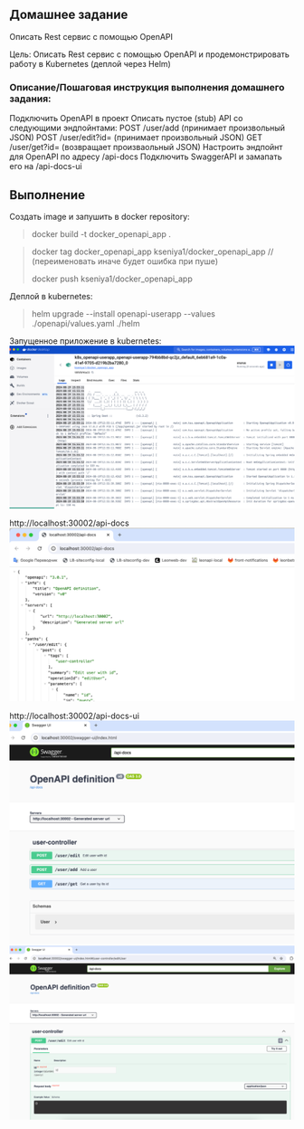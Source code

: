 
## Домашнее задание
Описать Rest сервис с помощью OpenAPI

Цель:
Описать Rest сервис с помощью OpenAPI и продемонстрировать работу в Kubernetes (деплой через Helm)

### Описание/Пошаговая инструкция выполнения домашнего задания:
Подключить OpenAPI в проект
Описать пустое (stub) API со следующими эндпойнтами:
POST /user/add (принимает произвольный JSON)
POST /user/edit?id= (принимает произвольный JSON)
GET /user/get?id= (возвращает произваольный JSON)
Настроить эндпойнт для OpenAPI по адресу /api-docs
Подключить SwaggerAPI и замапать его на /api-docs-ui


## Выполнение
Создать image и запушить в docker repository:

> docker build -t docker_openapi_app .

> docker tag docker_openapi_app kseniya1/docker_openapi_app  // (переименовать иначе будет ошибка при пуше)
>
> docker push kseniya1/docker_openapi_app

Деплой в kubernetes:
> helm upgrade --install openapi-userapp --values ./openapi/values.yaml ./helm

Запущенное приложение в kubernetes:
![img_3.png](img_3.png)

http://localhost:30002/api-docs
 ![img.png](img.png)

http://localhost:30002/api-docs-ui
![img_2.png](img_2.png)
![img_1.png](img_1.png)